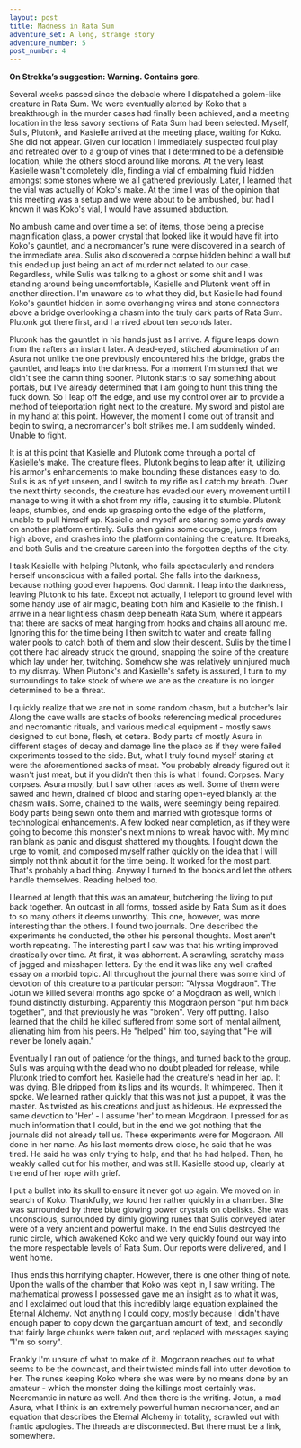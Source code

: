 ```yaml
---
layout: post
title: Madness in Rata Sum
adventure_set: A long, strange story
adventure_number: 5
post_number: 4
---
```


**On Strekka’s suggestion: Warning. Contains gore.**

Several weeks passed since the debacle where I dispatched a golem-like creature in Rata Sum. We were eventually alerted by Koko that a breakthrough in the murder cases had finally been achieved, and a meeting location in the less savory sections of Rata Sum had been selected. Myself, Sulis, Plutonk, and Kasielle arrived at the meeting place, waiting for Koko. She did not appear. Given our location I immediately suspected foul play and retreated over to a group of vines that I determined to be a defensible location, while the others stood around like morons. At the very least Kasielle wasn't completely idle, finding a vial of embalming fluid hidden amongst some stones where we all gathered previously. Later, I learned that the vial was actually of Koko's make. At the time I was of the opinion that this meeting was a setup and we were about to be ambushed, but had I known it was Koko's vial, I would have assumed abduction.
 
No ambush came and over time a set of items, those being a precise magnification glass, a power crystal that looked like it would have fit into Koko's gauntlet, and a necromancer's rune were discovered in a search of the immediate area. Sulis also discovered a corpse hidden behind a wall but this ended up just being an act of murder not related to our case. Regardless, while Sulis was talking to a ghost or some shit and I was standing around being uncomfortable, Kasielle and Plutonk went off in another direction. I'm unaware as to what they did, but Kasielle had found Koko's gauntlet hidden in some overhanging wires and stone connectors above a bridge overlooking a chasm into the truly dark parts of Rata Sum. Plutonk got there first, and I arrived about ten seconds later.
 
Plutonk has the gauntlet in his hands just as I arrive. A figure leaps down from the rafters an instant later. A dead-eyed, stitched abomination of an Asura not unlike the one previously encountered hits the bridge, grabs the gauntlet, and leaps into the darkness. For a moment I'm stunned that we didn't see the damn thing sooner. Plutonk starts to say something about portals, but I've already determined that I am going to hunt this thing the fuck down. So I leap off the edge, and use my control over air to provide a method of teleportation right next to the creature. My sword and pistol are in my hand at this point. However, the moment I come out of transit and begin to swing, a necromancer's bolt strikes me. I am suddenly winded. Unable to fight.
 
It is at this point that Kasielle and Plutonk come through a portal of Kasielle's make. The creature flees. Plutonk begins to leap after it, utilizing his armor's enhancements to make bounding these distances easy to do. Sulis is as of yet unseen, and I switch to my rifle as I catch my breath. Over the next thirty seconds, the creature has evaded our every movement until I manage to wing it with a shot from my rifle, causing it to stumble. Plutonk leaps, stumbles, and ends up grasping onto the edge of the platform, unable to pull himself up. Kasielle and myself are staring some yards away on another platform entirely. Sulis then gains some courage, jumps from high above, and crashes into the platform containing the creature. It breaks, and both Sulis and the creature careen into the forgotten depths of the city.
 
I task Kasielle with helping Plutonk, who fails spectacularly and renders herself unconscious with a failed portal. She falls into the darkness, because nothing good ever happens. God damnit. I leap into the darkness, leaving Plutonk to his fate. Except not actually, I teleport to ground level with some handy use of air magic, beating both him and Kasielle to the finish. I arrive in a near lightless chasm deep beneath Rata Sum, where it appears that there are sacks of meat hanging from hooks and chains all around me. Ignoring this for the time being I then switch to water and create falling water pools to catch both of them and slow their descent. Sulis by the time I got there had already struck the ground, snapping the spine of the creature which lay under her, twitching. Somehow she was relatively uninjured much to my dismay. When Plutonk's and Kasielle's safety is assured, I turn to my surroundings to take stock of where we are as the creature is no longer determined to be a threat.
 
I quickly realize that we are not in some random chasm, but a butcher's lair. Along the cave walls are stacks of books referencing medical procedures and necromantic rituals, and various medical equipment - mostly saws designed to cut bone, flesh, et cetera. Body parts of mostly Asura in different stages of decay and damage line the place as if they were failed experiments tossed to the side. But, what I truly found myself staring at were the aforementioned sacks of meat. You probably already figured out it wasn't just meat, but if you didn't then this is what I found: Corpses. Many corpses. Asura mostly, but I saw other races as well. Some of them were sawed and hewn, drained of blood and staring open-eyed blankly at the chasm walls. Some, chained to the walls, were seemingly being repaired. Body parts being sewn onto them and married with grotesque forms of technological enhancements. A few looked near completion, as if they were going to become this monster's next minions to wreak havoc with. My mind ran blank as panic and disgust shattered my thoughts. I fought down the urge to vomit, and composed myself rather quickly on the idea that I will simply not think about it for the time being. It worked for the most part. That's probably a bad thing. Anyway I turned to the books and let the others handle themselves. Reading helped too.
 
I learned at length that this was an amateur, butchering the living to put back together. An outcast in all forms, tossed aside by Rata Sum as it does to so many others it deems unworthy. This one, however, was more interesting than the others. I found two journals. One described the experiments he conducted, the other his personal thoughts. Most aren't worth repeating. The interesting part I saw was that his writing improved drastically over time. At first, it was abhorrent. A scrawling, scratchy mass of jagged and misshapen letters. By the end it was like any well crafted essay on a morbid topic. All throughout the journal there was some kind of devotion of this creature to a particular person: "Alyssa Mogdraon". The Jotun we killed several months ago spoke of a Mogdraon as well, which I found distinctly disturbing. Apparently this Mogdraon person "put him back together", and that previously he was "broken". Very off putting. I also learned that the child he killed suffered from some sort of mental ailment, alienating him from his peers. He "helped" him too, saying that "He will never be lonely again."
 
Eventually I ran out of patience for the things, and turned back to the group. Sulis was arguing with the dead who no doubt pleaded for release, while Plutonk tried to comfort her. Kasielle had the creature's head in her lap. It was dying. Bile dripped from its lips and its wounds. It whimpered. Then it spoke. We learned rather quickly that this was not just a puppet, it was the master. As twisted as his creations and just as hideous. He expressed the same devotion to 'Her' - I assume 'her' to mean Mogdraon. I pressed for as much information that I could, but in the end we got nothing that the journals did not already tell us. These experiments were for Mogdraon. All done in her name. As his last moments drew close, he said that he was tired. He said he was only trying to help, and that he had helped. Then, he weakly called out for his mother, and was still. Kasielle stood up, clearly at the end of her rope with grief.
 
I put a bullet into its skull to ensure it never got up again. We moved on in search of Koko. Thankfully, we found her rather quickly in a chamber. She was surrounded by three blue glowing power crystals on obelisks. She was unconscious, surrounded by dimly glowing runes that Sulis conveyed later were of a very ancient and powerful make. In the end Sulis destroyed the runic circle, which awakened Koko and we very quickly found our way into the more respectable levels of Rata Sum. Our reports were delivered, and I went home.
 
Thus ends this horrifying chapter. However, there is one other thing of note. Upon the walls of the chamber that Koko was kept in, I saw writing. The mathematical prowess I possessed gave me an insight as to what it was, and I exclaimed out loud that this incredibly large equation explained the Eternal Alchemy. Not anything I could copy, mostly because I didn't have enough paper to copy down the gargantuan amount of text, and secondly that fairly large chunks were taken out, and replaced with messages saying "I'm so sorry".
 
Frankly I'm unsure of what to make of it. Mogdraon reaches out to what seems to be the downcast, and their twisted minds fall into utter devotion to her. The runes keeping Koko where she was were by no means done by an amateur - which the monster doing the killings most certainly was. Necromantic in nature as well. And then there is the writing. Jotun, a mad Asura, what I think is an extremely powerful human necromancer, and an equation that describes the Eternal Alchemy in totality, scrawled out with frantic apologies. The threads are disconnected. But there must be a link, somewhere.
